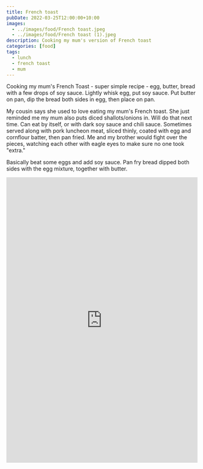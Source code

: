 ```yaml
---
title: French toast
pubDate: 2022-03-25T12:00:00+10:00
images:
  - ../images/food/French toast.jpeg
  - ../images/food/French toast (1).jpeg
description: Cooking my mum's version of French toast
categories: [food]
tags:
  - lunch
  - french toast
  - mum
---
```


Cooking my mum's French Toast - super simple recipe - egg, butter, bread with a few drops of soy sauce. Lightly whisk egg, put soy sauce. Put butter on pan, dip the bread both sides in egg, then place on pan.

My cousin says she used to love eating my mum's French toast.
She just reminded me my mum also puts diced shallots/onions in. Will do that next time. Can eat by itself, or with dark soy sauce and chili sauce. Sometimes served along with pork luncheon meat, sliced thinly, coated with egg and cornflour batter, then pan fried. Me and my brother would fight over the pieces, watching each other with eagle eyes to make sure no one took "extra."

Basically beat some eggs and add soy sauce. Pan fry bread dipped both sides with the egg mixture, together with butter.

<iframe src="https://www.facebook.com/plugins/post.php?href=https%3A%2F%2Fwww.facebook.com%2Fchris1.tham%2Fposts%2Fpfbid0qdaWXHZiAWNxRFUnbBtFuaeCha6kVyvjzzbgpnS2xhqqSXWXuZ1q3CUaittXTN3Tl&show_text=true&width=500" width="500" height="745" style="border:none;overflow:hidden" scrolling="no" frameborder="0" allowfullscreen="true" allow="autoplay; clipboard-write; encrypted-media; picture-in-picture; web-share"></iframe>
